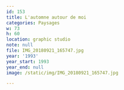 ```yaml
---
id: 153
title: L'automne autour de moi
categories: Paysages
w: 73
h: 60
location: graphic studio
note: null
file: IMG_20180921_165747.jpg
year: '1993'
year_start: 1993
year_end: null
image: /static/img/IMG_20180921_165747.jpg

---
```

